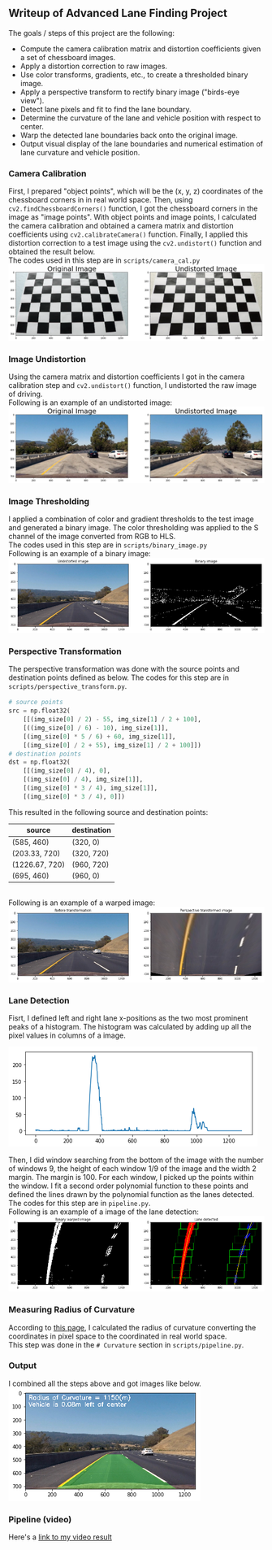 ## Writeup of Advanced Lane Finding Project

[//]: # (Image References)

[undistort1]: ./output_images/undistorted/calibration3_compare.jpg "Undistorted"
[undistort2]: ./output_images/undistorted/test1_compare.jpg "Undistorted"
[undistort3]: ./output_images/undistorted/test5.jpg "Undistorted"
[binary1]: ./output_images/binary_image.png "Binary Example"
[warp]: ./output_images/perspective_transform.png "Warp Example"
[histogram]: ./output_images/histogram.png "Histogram"
[lane]: ./output_images/lane_detection.png "Fit Visual"
[output]: ./output_images/pipeline.png "Output"

The goals / steps of this project are the following:

* Compute the camera calibration matrix and distortion coefficients given a set of chessboard images.
* Apply a distortion correction to raw images.
* Use color transforms, gradients, etc., to create a thresholded binary image.
* Apply a perspective transform to rectify binary image ("birds-eye view").
* Detect lane pixels and fit to find the lane boundary.
* Determine the curvature of the lane and vehicle position with respect to center.
* Warp the detected lane boundaries back onto the original image.
* Output visual display of the lane boundaries and numerical estimation of lane curvature and vehicle position.


### Camera Calibration
First, I prepared "object points", which will be the (x, y, z) coordinates of the chessboard corners in in real world space. Then, using `cv2.findChessboardCorners()` function, I got the chessboard corners in the image as "image points". With object points and image points, I calculated the camera calibration and obtained a camera matrix and distortion coefficients using `cv2.calibrateCamera()` function. Finally, I applied this distortion correction to a test image using the `cv2.undistort()` function and obtained the result below.
<br>The codes used in this step are in `scripts/camera_cal.py`
![alt text][undistort1]

### Image Undistortion
Using the camera matrix and distortion coefficients I got in the camera calibration step and `cv2.undistort()` function, I undistorted the raw image of driving.
<br>Following is an example of an undistorted image:
![alt text][undistort2]

### Image Thresholding
I applied a combination of color and gradient thresholds to the test image and generated a binary image. The color thresholding was applied to the S channel of the image converted from RGB to HLS.
<br>The codes used in this step are in `scripts/binary_image.py`
<br>Following is an example of a binary image:
![alt text][binary1]

### Perspective Transformation
The perspective transformation was done with the source points and destination points defined as below. The codes for this step are in `scripts/perspective_transform.py`.

```python
# source points
src = np.float32(
    [[(img_size[0] / 2) - 55, img_size[1] / 2 + 100],
    [((img_size[0] / 6) - 10), img_size[1]],
    [(img_size[0] * 5 / 6) + 60, img_size[1]],
    [(img_size[0] / 2 + 55), img_size[1] / 2 + 100]])
# destination points
dst = np.float32(
    [[(img_size[0] / 4), 0],
    [(img_size[0] / 4), img_size[1]],
    [(img_size[0] * 3 / 4), img_size[1]],
    [(img_size[0] * 3 / 4), 0]])
```

This resulted in the following source and destination points:

| source | destination |
| --- | --- |
| (585, 460) | (320, 0) |
| (203.33, 720) | (320, 720) |
| (1226.67, 720) | (960, 720) |
| (695, 460) | (960, 0) |

<br>Following is an example of a warped image:
![alt text][warp]

### Lane Detection
Fisrt, I defined left and right lane x-positions as the two most prominent peaks of a histogram. The histogram was calculated by adding up all the pixel values in columns of a image.

![alt text][histogram]

Then, I did window searching from the bottom of the image with the number of windows 9, the height of each window 1/9 of the image and the width 2 margin. The margin is 100. For each window, I picked up the points within the window. I fit a second order polynomial function to these points and defined the lines drawn by the polynomial function as the lanes detected.
The codes for this step are in `pipeline.py`.
<br>Following is an example of a image of the lane detection:
![alt text][lane]

### Measuring Radius of Curvature
According to [this page](http://www.intmath.com/applications-differentiation/8-radius-curvature.php), I calculated the radius of curvature converting the coordinates in pixel space to the coordinated in real world space.
<br>This step was done in the `# Curvature` section in `scripts/pipeline.py`.

### Output
I combined all the steps above and got images like below.
![alt text][output]

### Pipeline (video)
Here's a [link to my video result](./project_video_output.mp4)
